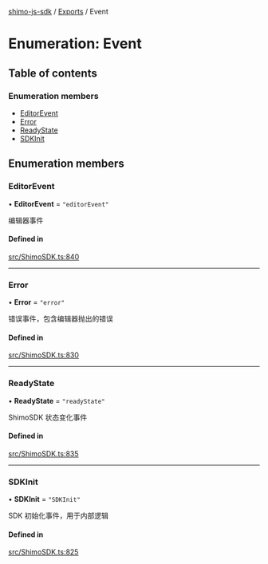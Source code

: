 [shimo-js-sdk](../README.md) / [Exports](../modules.md) / Event

# Enumeration: Event

## Table of contents

### Enumeration members

- [EditorEvent](Event.md#editorevent)
- [Error](Event.md#error)
- [ReadyState](Event.md#readystate)
- [SDKInit](Event.md#sdkinit)

## Enumeration members

### EditorEvent

• **EditorEvent** = `"editorEvent"`

编辑器事件

#### Defined in

[src/ShimoSDK.ts:840](https://github.com/shimohq/shimo-js-sdk/blob/30c2025/src/ShimoSDK.ts#L840)

___

### Error

• **Error** = `"error"`

错误事件，包含编辑器抛出的错误

#### Defined in

[src/ShimoSDK.ts:830](https://github.com/shimohq/shimo-js-sdk/blob/30c2025/src/ShimoSDK.ts#L830)

___

### ReadyState

• **ReadyState** = `"readyState"`

ShimoSDK 状态变化事件

#### Defined in

[src/ShimoSDK.ts:835](https://github.com/shimohq/shimo-js-sdk/blob/30c2025/src/ShimoSDK.ts#L835)

___

### SDKInit

• **SDKInit** = `"SDKInit"`

SDK 初始化事件，用于内部逻辑

#### Defined in

[src/ShimoSDK.ts:825](https://github.com/shimohq/shimo-js-sdk/blob/30c2025/src/ShimoSDK.ts#L825)

